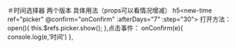 ＃时间选择器
两个版本
具体用法（props可以看情况增减）
h5<new-time ref="picker" @confirm="onConfirm" :afterDays="7" :step="30"></new-time>
打开方法：
open(){
    this.$refs.picker.show();
},点击事件：
onConfirm(e){
    console.log(e,'时间')
},
